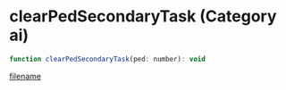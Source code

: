 # clearPedSecondaryTask (Category ai)

```js
function clearPedSecondaryTask(ped: number): void
```

[filename](clearPedSecondaryTask_m.md ':include')